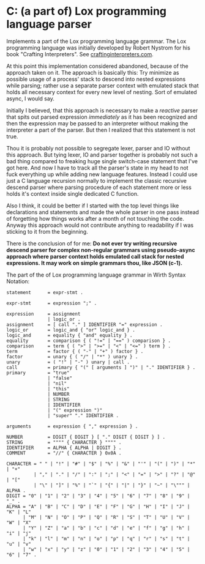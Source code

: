 # C: (a part of) Lox programming language parser

Implements a part of the Lox programming language grammar. The Lox programming
language was initially developed by Robert Nystrom for his book "Crafting
Interpreters". See
[craftinginterpreters.com](https://craftinginterpreters.com/).

At this point this implementation considered abandoned, because of the approach
taken on it. The approach is basically this: Try minimize as possible usage of a
process' stack to descend into nested expressions while parsing; rather use a
separate parser context with emulated stack that holds all necessary context for
every new level of nesting. Sort of emulated async, I would say.

Initially I believed, that this approach is necessary to make a *reactive*
parser that spits out parsed expression *immediately* as it has been recognized
and then the expression may be passed to an interpreter without making the
interpreter a part of the parser. But then I realized that this statement is not
true.

Thou it is probably not possible to segregate lexer, parser and IO without this
approach. But tying lexer, IO and parser together is probably not such a bad
thing compared to freaking huge single switch-case statement that I've got here.
And now I have to track all the parser's state in my head to not fuck everything
up while adding new language features. Instead I could use just a C language
recursion normally to implement the classic recursive descend parser where
parsing procedure of each statement more or less holds it's context inside
single dedicated C function.

Also I think, it could be better if I started with the top level things like
declarations and statements and made the whole parser in one pass instead of
forgetting how things works after a month of not touching the code. Anyway this
approach would not contribute anything to readability if I was sticking to it
from the beginning.

There is the conclusion of for me: **Do not ever try writing recursive descend
parser for complex non-regular grammars using pseudo-async approach where parser
context holds emulated call stack for nested expressions. It may work on simple
grammars thou, like JSON (c-1).**

The part of the of Lox programming language grammar in Wirth Syntax Notation:

```
statement      = expr-stmt .

expr-stmt      = expression ";" .

expression     = assignment
               | logic_or .
assignment     = [ call "." ] IDENTIFIER "=" expression .
logic_or       = logic_and { "or" logic_and } .
logic_and      = equality { "and" equality } .
equality       = comparison { ( "!=" | "==" ) comparison } .
comparison     = term { ( ">" | ">=" | "<" | "<=" ) term } .
term           = factor { ( "-" | "+" ) factor } .
factor         = unary { ( "/" | "*" ) unary } .
unary          = ( "!" | "-" ) unary | call .
call           = primary { "(" [ arguments ] ")" | "." IDENTIFIER } .
primary        = "true"
               | "false"
               | "nil"
               | "this"
               | NUMBER
               | STRING
               | IDENTIFIER
               | "(" expression ")"
               | "super" "." IDENTIFIER .

arguments      = expression { "," expression } .

NUMBER         = DIGIT { DIGIT } [ "." DIGIT { DIGIT } ] .
STRING         = """" { CHARACTER } """" .
IDENTIFIER     = ALPHA { ALPHA | DIGIT } .
COMMENT        = "//" { CHARACTER } 0x0A .

CHARACTER = " " | "!" | "#" | "$" | "%" | "&" | "'" | "(" | ")" | "*" | "+"
          | "," | "." | "/" | ":" | ";" | "<" | "=" | ">" | "?" | "@" | "["
          | "\" | "]" | "%" | "`" | "{" | "|" | "}" | "~" | "\""" | ALPHA .
DIGIT = "0" | "1" | "2" | "3" | "4" | "5" | "6" | "7" | "8" | "9" | "_" .
ALPHA = "A" | "B" | "C" | "D" | "E" | "F" | "G" | "H" | "I" | "J" | "K" | "L"
      | "M" | "N" | "O" | "P" | "Q" | "R" | "S" | "T" | "U" | "V" | "W" | "X"
      | "Y" | "Z" | "a" | "b" | "c" | "d" | "e" | "f" | "g" | "h" | "i" | "j"
      | "k" | "l" | "m" | "n" | "o" | "p" | "q" | "r" | "s" | "t" | "u" | "v"
      | "w" | "x" | "y" | "z" | "0" | "1" | "2" | "3" | "4" | "5" | "6" | "7" .
```
